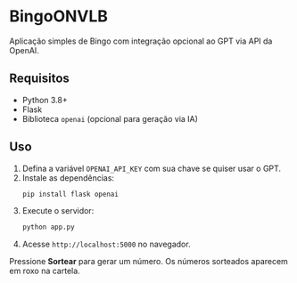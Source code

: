 # BingoONVLB

Aplicação simples de Bingo com integração opcional ao GPT via API da OpenAI.

## Requisitos
- Python 3.8+
- Flask
- Biblioteca `openai` (opcional para geração via IA)

## Uso

1. Defina a variável `OPENAI_API_KEY` com sua chave se quiser usar o GPT.
2. Instale as dependências:
   ```bash
   pip install flask openai
   ```
3. Execute o servidor:
   ```bash
   python app.py
   ```
4. Acesse `http://localhost:5000` no navegador.

Pressione **Sortear** para gerar um número. Os números sorteados aparecem em roxo na cartela.
